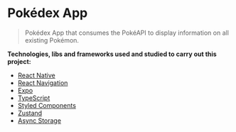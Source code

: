 # Pokédex App

> Pokédex App that consumes the PokéAPI to display information on all existing Pokémon.

**Technologies, libs and frameworks used and studied to carry out this project:** <br>

- [React Native](https://reactnative.dev/)
- [React Navigation](https://reactnavigation.org/)
- [Expo](https://expo.dev/)
- [TypeScript](https://www.typescriptlang.org/)
- [Styled Components](https://styled-components.com/)
- [Zustand](https://zustand-demo.pmnd.rs/)
- [Async Storage](https://react-native-async-storage.github.io/async-storage/)
